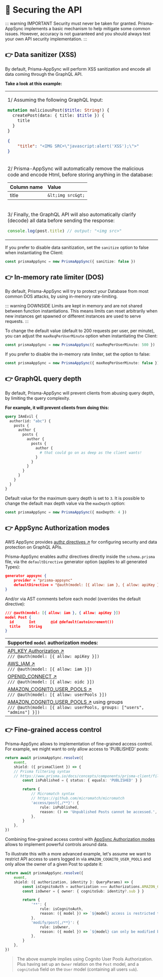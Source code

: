 # 🚨 Securing the API

::: warning IMPORTANT
Security must never be taken for granted. Prisma-AppSync implements a basic mechanism to help mitigate some common issues. However, accuracy is not guaranteed and you should always test your own API security implementation.
:::

## 👉 Data sanitizer (XSS)

By default, Prisma-AppSync will perform XSS sanitization and encode all data coming through the GraphQL API.

**Take a look at this example:**

<table><tr><td width="800px">

1/ Assuming the following GraphQL Input:

```graphql
mutation maliciousPost($title: String!) {
  createPost(data: { title: $title }) {
    title
  }
}
```

```json
{
    "title": "<IMG SRC=\"javascript:alert('XSS');\">"
}
```

</td></tr><tr><td>

2/ Prisma-AppSync will automatically remove the malicious code and encode Html, before storing anything in the database:

| Column name | Value |
| ------------- |:-------------|
| title | `&lt;img src&gt;` |

</td></tr><tr><td>

3/ Finally, the GraphQL API will also automatically clarify (decode) all data before sending the response:

```ts
console.log(post.title) // output: "<img src>"
```

</td></tr></table>

If you prefer to disable data sanitization, set the `sanitize` option to false when instantiating the Client:

```ts
const prismaAppSync = new PrismaAppSync({ sanitize: false })
```

## 👉 In-memory rate limiter (DOS)

By default, Prisma-AppSync will try to protect your Database from most common DOS attacks, by using in-memory rate-limiting.

::: warning DOWNSIDE
Limits are kept in memory and are not shared between function instantiations. This means limits can reset arbitrarily when new instances get spawned or different instances are used to serve requests.
:::

To change the default value (default to 200 requests per user, per minute), you can adjust the `maxReqPerUserMinute` option when instantiating the Client:

```ts
const prismaAppSync = new PrismaAppSync({ maxReqPerUserMinute: 500 })
```

If you prefer to disable the in-memory rate limiter, set the option to false:

```ts
const prismaAppSync = new PrismaAppSync({ maxReqPerUserMinute: false })
```

## 👉 GraphQL query depth

By default, Prisma-AppSync will prevent clients from abusing query depth, by limiting the query complexity.

**For example, it will prevent clients from doing this:**

```graphql
query IAmEvil {
  author(id: "abc") {
    posts {
      author {
        posts {
          author {
            posts {
              author {
                # that could go on as deep as the client wants!
              }
            }
          }
        }
      }
    }
  }
}
```

Default value for the maximum query depth is set to `3`. It is possible to change the default max depth value via the `maxDepth` option:

```ts
const prismaAppSync = new PrismaAppSync({ maxDepth: 4 })
```

## 👉 AppSync Authorization modes

AWS AppSync provides [authz directives ↗](https://docs.aws.amazon.com/appsync/latest/devguide/security-authz.html) for configuring security and data protection on GraphQL APIs.

Prisma-AppSync enables authz directives directly inside the `schema.prisma` file, via the `defaultDirective` generator option (applies to all generated Types):

```json
generator appsync {
    provider = "prisma-appsync"
    defaultDirective = "@auth(model: [{ allow: iam }, { allow: apiKey }])"
}
```

And/or via AST comments before each model (overrides the default directive):

```json
/// @auth(model: [{ allow: iam }, { allow: apiKey }])
model Post {
  id       Int       @id @default(autoincrement())
  title    String
}
```

| Supported `model` authorization modes: |
|:------------- |
| [API_KEY Authorization ↗](https://docs.aws.amazon.com/appsync/latest/devguide/security-authz.html#api-key-authorization)<br>`/// @auth(model: [{ allow: apiKey }])` |
| [AWS_IAM ↗](https://docs.aws.amazon.com/appsync/latest/devguide/security-authz.html#aws-iam-authorization)<br>`/// @auth(model: [{ allow: iam }])` |
| [OPENID_CONNECT ↗](https://docs.aws.amazon.com/appsync/latest/devguide/security-authz.html#openid-connect-authorization)<br>`/// @auth(model: [{ allow: oidc }])` |
| [AMAZON_COGNITO_USER_POOLS ↗](https://docs.aws.amazon.com/appsync/latest/devguide/security-authz.html#amazon-cognito-user-pools-authorization)<br>`/// @auth(model: [{ allow: userPools }])` |
| [AMAZON_COGNITO_USER_POOLS ↗](https://docs.aws.amazon.com/appsync/latest/devguide/security-authz.html#amazon-cognito-user-pools-authorization) using groups<br>`/// @auth(model: [{ allow: userPools, groups: ["users", "admins"] }])`<br> |

## 👉 Fine-grained access control

Prisma-AppSync allows to implementation of fine-grained access control. For example, we might want to only allow access to 'PUBLISHED' posts:

```ts
return await prismaAppSync.resolve({
    event,
    shield: ({ prismaClient }) => {
    // Prisma filtering syntax
    // https://www.prisma.io/docs/concepts/components/prisma-client/filtering-and-sorting
        const isPublished = { status: { equals: 'PUBLISHED' } }

        return {
            // Micromatch syntax
            // https://github.com/micromatch/micromatch
            'access/post{,/**}': {
                rule: isPublished,
                reason: () => 'Unpublished Posts cannot be accessed.',
            },
        }
    },
})
```

Combining fine-grained access control with [AppSync Authorization modes](#👉-appsync-authorization-modes) allows to implement powerful controls around data.

To illustrate this with a more advanced example, let's assume we want to restrict API access to users logged in via `AMAZON_COGNITO_USER_POOLS` and only allow the owner of a given Post to update it:

```ts
return await prismaAppSync.resolve({
    event,
    shield: ({ authorization, identity }: QueryParams) => {
        const isCognitoAuth = authorization === Authorizations.AMAZON_COGNITO_USER_POOLS
        const isOwner = { owner: { cognitoSub: identity?.sub } }

        return {
            '**': {
                rule: isCognitoAuth,
                reason: ({ model }) => `${model} access is restricted to logged-in users.`,
            },
            'modify/post{,/**}': {
                rule: isOwner,
                reason: ({ model }) => `${model} can only be modified by their owner.`,
            },
        }
    },
})
```

 > The above example implies using Cognito User Pools Authorization. Plus having set up an `Owner` relation on the `Post` model, and a `cognitoSub` field on the `User` model (containing all users `sub`).
